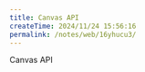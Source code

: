 ```yaml
---
title: Canvas API
createTime: 2024/11/24 15:56:16
permalink: /notes/web/16yhucu3/
---
```

Canvas API
